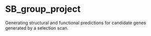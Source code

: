 # SB_group_project
Generating structural and functional predictions for candidate genes generated by a selection scan.
